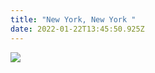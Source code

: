 ```yaml
---
title: "New York, New York "
date: 2022-01-22T13:45:50.925Z
---
```

![](https://ucarecdn.com/9819daee-62d5-4109-9506-f5ef4fbb72c6/)